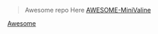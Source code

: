 
> Awesome repo Here [AWESOME-MiniValine](https://github.com/MiniValine/AWESOME-MiniValine)

[Awesome](https://cdn.jsdelivr.net/gh/MiniValine/AWESOME-MiniValine@master/README.md ':include')